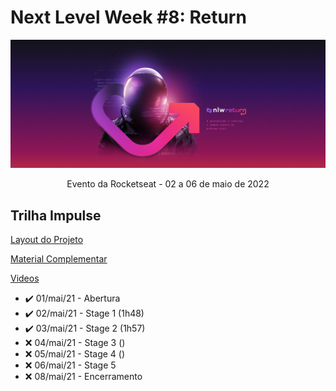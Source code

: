 # Next Level Week #8: Return

![nlw-heat-impulse-logo](./archive/nlw-return.png)

<p align="center">Evento da Rocketseat - 02 a 06 de maio de 2022</p>

## Trilha Impulse

[Layout do Projeto](https://www.figma.com/community/file/1102912516166573468/Feedback-Widget)

[Material Complementar](https://efficient-sloth-d85.notion.site/Impulse-58f2daadb8e1433894420cbc57571087)

[Videos](https://nextlevelweek.com/episodios/impulse/aula-1/edicao/8)

<!-- ❌✔️ -->

- ✔️ 01/mai/21 - Abertura
- ✔️ 02/mai/21 - Stage 1 (1h48)
- ✔️ 03/mai/21 - Stage 2 (1h57)
- ❌ 04/mai/21 - Stage 3 ()
- ❌ 05/mai/21 - Stage 4 ()
- ❌ 06/mai/21 - Stage 5
- ❌ 08/mai/21 - Encerramento
